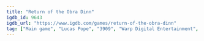 ```yaml
---
title: "Return of the Obra Dinn"
igdb_id: 9643
igdb_url: "https://www.igdb.com/games/return-of-the-obra-dinn"
tag: ["Main game", "Lucas Pope", "3909", "Warp Digital Entertainment", "Puzzle", "Adventure", "Indie", "Single player", "First person", "Fantasy", "Historical", "Mystery"]
---
```

